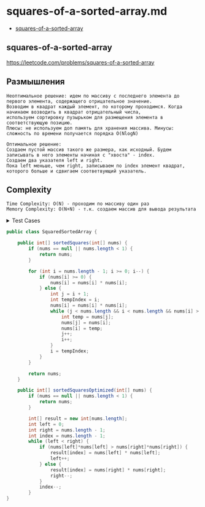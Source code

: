 # squares-of-a-sorted-array.md

+ [squares-of-a-sorted-array](#squares-of-a-sorted-array)

## squares-of-a-sorted-array

https://leetcode.com/problems/squares-of-a-sorted-array

## Размышления
    Неоптимальное решение: идем по массиву с последнего элемента до первого элемента, содержащего отрицательное значение. 
    Возводим в квадрат каждый элемент, по которому проходимся. Когда начинаем возводить в квадрат отрицательный числа, 
    используем сортировку пузырьком для размещения элемента в соответствующую позицию. 
    Плюсы: не используем доп память для хранения массива. Минусы: сложность по времени получается порядка O(NlogN)

    Оптимальное решение:
    Создаем пустой массив такого же размера, как исходный. Будем записывать в него элементы начиная с "хвоста" - index.
    Создаем два указателя left и right. 
    Пока left меньше, чем right, записываем по index элемент квадрат, которого больше и сдвигаем соответвующий указатель.

## Сomplexity
    Time Complexity: O(N) - проходим по массиву один раз
    Memory Complexity: O(N+N) - т.к. создаем массив для вывода результата

<details><summary>Test Cases</summary><blockquote>

``` java
import org.junit.jupiter.api.BeforeEach;
import org.junit.jupiter.api.Test;

import static org.junit.jupiter.api.Assertions.assertArrayEquals;
import static org.junit.jupiter.api.Assertions.assertNull;

public class SquaredSortedArrayTest {
    private SquaredSortedArray squaredSortedArray;

    @BeforeEach
    void setUp() {
        squaredSortedArray = new SquaredSortedArray();
    }

    @Test
    void whenNullReturnNull() {
        assertNull(squaredSortedArray.sortedSquares(null));
    }

    @Test
    void whenEmptyReturnEmpty() {
        int[] nums = {};
        assertArrayEquals(nums,squaredSortedArray.sortedSquares(nums));
    }


    @Test
    void whenArrayDontHaveNegativeNumbers() {
        int[] nums = {0,2,5,7};
        int[] expected = {0,4,25,49};

        assertArrayEquals(expected, squaredSortedArray.sortedSquares(nums));
    }

    @Test
    void whenArrayContainsNegativeNumbers() {
        int[] nums = {-4,-1,0,3,10};
        int[] expected = {0, 1, 9, 16, 100};

        assertArrayEquals(expected, squaredSortedArray.sortedSquares(nums));
    }
 }
```

</blockquote></details>

``` java
public class SquaredSortedArray {

    public int[] sortedSquares(int[] nums) {
        if (nums == null || nums.length < 1) {
            return nums;
        }

        for (int i = nums.length - 1; i >= 0; i--) {
            if (nums[i] >= 0) {
                nums[i] = nums[i] * nums[i];
            } else {
                int j = i + 1;
                int tempIndex = i;
                nums[i] = nums[i] * nums[i];
                while (j < nums.length && i < nums.length && nums[i] > nums[j]) {
                    int temp = nums[j];
                    nums[j] = nums[i];
                    nums[i] = temp;
                    j++;
                    i++;
                }
                i = tempIndex;
            }
        }

        return nums;
    }

    public int[] sortedSquaresOptimized(int[] nums) {
        if (nums == null || nums.length < 1) {
            return nums;
        }

        int[] result = new int[nums.length];
        int left = 0;
        int right = nums.length - 1;
        int index = nums.length - 1;
        while (left < right) {
            if (nums[left]*nums[left] > nums[right]*nums[right]) {
                result[index] = nums[left] * nums[left];
                left++;
            } else {
                result[index] = nums[right] * nums[right];
                right--;
            }
            index--;
        }
}
```